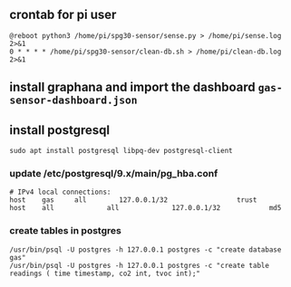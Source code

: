 


## crontab for pi user

```
@reboot python3 /home/pi/spg30-sensor/sense.py > /home/pi/sense.log 2>&1
0 * * * * /home/pi/spg30-sensor/clean-db.sh > /home/pi/clean-db.log 2>&1
```


## install graphana and import the dashboard `gas-sensor-dashboard.json`

## install postgresql

```
sudo apt install postgresql libpq-dev postgresql-client
```

### update /etc/postgresql/9.x/main/pg_hba.conf

```
# IPv4 local connections:
host    gas     all        127.0.0.1/32                 trust
host    all             all             127.0.0.1/32            md5
```

### create tables in postgres

```
/usr/bin/psql -U postgres -h 127.0.0.1 postgres -c "create database gas"
/usr/bin/psql -U postgres -h 127.0.0.1 postgres -c "create table readings ( time timestamp, co2 int, tvoc int);"
```
